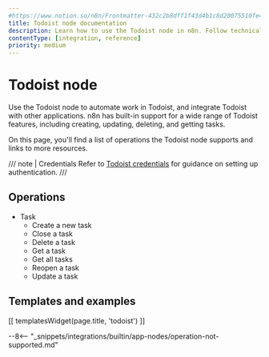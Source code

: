 ```yaml
---
#https://www.notion.so/n8n/Frontmatter-432c2b8dff1f43d4b1c8d20075510fe4
title: Todoist node documentation
description: Learn how to use the Todoist node in n8n. Follow technical documentation to integrate Todoist node into your workflows.
contentType: [integration, reference]
priority: medium
---
```


# Todoist node

Use the Todoist node to automate work in Todoist, and integrate Todoist with other applications. n8n has built-in support for a wide range of Todoist features, including creating, updating, deleting, and getting tasks. 

On this page, you'll find a list of operations the Todoist node supports and links to more resources.

/// note | Credentials
Refer to [Todoist credentials](/integrations/builtin/credentials/todoist.md) for guidance on setting up authentication. 
///

## Operations

* Task
    * Create a new task
    * Close a task
    * Delete a task
    * Get a task
    * Get all tasks
    * Reopen a task
    * Update a task

## Templates and examples

<!-- see https://www.notion.so/n8n/Pull-in-templates-for-the-integrations-pages-37c716837b804d30a33b47475f6e3780 -->
[[ templatesWidget(page.title, 'todoist') ]]

--8<-- "_snippets/integrations/builtin/app-nodes/operation-not-supported.md"
